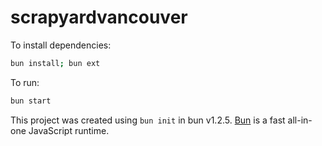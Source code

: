 # scrapyardvancouver

To install dependencies:

```bash
bun install; bun ext
```

To run:

```bash
bun start
```

This project was created using `bun init` in bun v1.2.5. [Bun](https://bun.sh) is a fast all-in-one JavaScript runtime.
